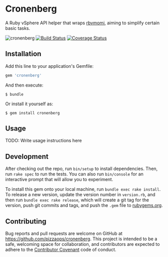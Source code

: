 # Cronenberg

A Ruby vSphere API helper that wraps [rbvmomi](https://github.com/vmware/rbvmomi/), aiming to simplify certain basic tasks.

![cronenberg](https://camo.githubusercontent.com/046c98e6dde7d5faebeceec793bc6364cda50601/687474703a2f2f7669676e65747465322e77696b69612e6e6f636f6f6b69652e6e65742f7269636b616e646d6f7274792f696d616765732f392f39612f5269636b2d616e642d6d6f7274792d7269636b2d706f74696f6e2d6e756d6265722d392d63726f6e656e62657267732d3132383070782e6a70672f7265766973696f6e2f6c61746573743f63623d3230313530393135313530353230)
[![Build Status](https://travis-ci.org/pizzaops/cronenberg.svg?branch=master)](https://travis-ci.org/pizzaops/cronenberg) [![Coverage Status](https://coveralls.io/repos/pizzaops/cronenberg/badge.svg?branch=master&service=github)](https://coveralls.io/github/pizzaops/cronenberg?branch=master)

## Installation

Add this line to your application's Gemfile:

```ruby
gem 'cronenberg'
```

And then execute:

    $ bundle

Or install it yourself as:

    $ gem install cronenberg

## Usage

TODO: Write usage instructions here

## Development

After checking out the repo, run `bin/setup` to install dependencies. Then, run `rake spec` to run the tests. You can also run `bin/console` for an interactive prompt that will allow you to experiment.

To install this gem onto your local machine, run `bundle exec rake install`. To release a new version, update the version number in `version.rb`, and then run `bundle exec rake release`, which will create a git tag for the version, push git commits and tags, and push the `.gem` file to [rubygems.org](https://rubygems.org).

## Contributing

Bug reports and pull requests are welcome on GitHub at https://github.com/pizzaops/cronenberg. This project is intended to be a safe, welcoming space for collaboration, and contributors are expected to adhere to the [Contributor Covenant](http://contributor-covenant.org) code of conduct.
